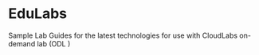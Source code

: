 # EduLabs
Sample Lab Guides for the latest technologies for use with CloudLabs on-demand lab (ODL )
